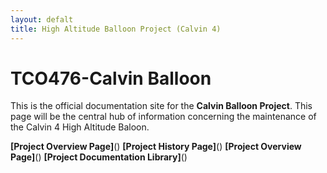 ```yaml
---
layout: defalt
title: High Altitude Balloon Project (Calvin 4)
---
```


# TCO476-Calvin Balloon

This is the official documentation site for the **Calvin Balloon Project**. This page will be the central hub of information concerning the maintenance of the Calvin 4 High Altitude Baloon.

**[Project Overview Page]**()
**[Project History Page]**()
**[Project Overview Page]**()
**[Project Documentation Library]**()
